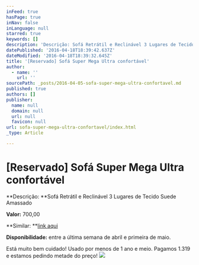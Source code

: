 ```yaml
---
inFeed: true
hasPage: true
inNav: false
inLanguage: null
starred: true
keywords: []
description: 'Descrição: Sofá Retrátil e Reclinável 3 Lugares de Tecido Suede Amassado'
datePublished: '2016-04-18T18:39:42.637Z'
dateModified: '2016-04-18T18:39:32.645Z'
title: '[Reservado] Sofá Super Mega Ultra confortável'
author:
  - name: ''
    url: ''
sourcePath: _posts/2016-04-05-sofa-super-mega-ultra-confortavel.md
published: true
authors: []
publisher:
  name: null
  domain: null
  url: null
  favicon: null
url: sofa-super-mega-ultra-confortavel/index.html
_type: Article

---
```

# \[Reservado\] Sofá Super Mega Ultra confortável

**Descrição: **Sofá Retrátil e Reclinável 3 Lugares de Tecido Suede Amassado[][0]

**Valor:** 700,00

**Similar: **[link aqui][1]

**Disponibilidade:** entre a última semana de abril e primeira de maio.

Está muito bem cuidado! Usado por menos de 1 ano e meio. Pagamos 1.319 e estamos pedindo metade do preço! ![](https://s3-us-west-2.amazonaws.com/the-grid-img/p/55a468fe1bd3af43c7679a780fb653ac4e5c1b1d.jpg)

[0]: https://mail.google.com/mail/u/0/#m_1054115278441891128_
[1]: https://www.walmart.com.br/sofa-retratil-3-lugares-encosto-reclinavel-suede-somopar-florenca/3647256/pr